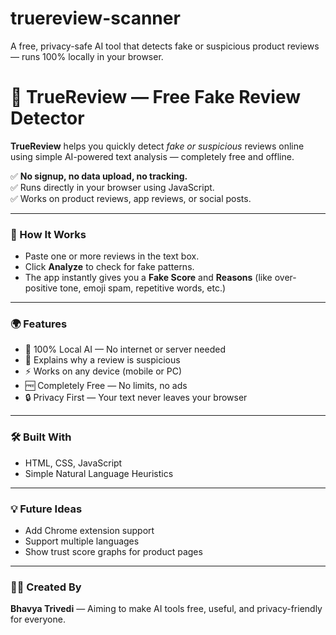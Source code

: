 # truereview-scanner
A free, privacy-safe AI tool that detects fake or suspicious product reviews — runs 100% locally in your browser.
# 🧠 TrueReview — Free Fake Review Detector

**TrueReview** helps you quickly detect *fake or suspicious* reviews online using simple AI-powered text analysis — completely free and offline.

✅ **No signup, no data upload, no tracking.**  
✅ Runs directly in your browser using JavaScript.  
✅ Works on product reviews, app reviews, or social posts.

---

### 🚀 How It Works
- Paste one or more reviews in the text box.  
- Click **Analyze** to check for fake patterns.  
- The app instantly gives you a **Fake Score** and **Reasons** (like over-positive tone, emoji spam, repetitive words, etc.)

---

### 🌍 Features
- 🧩 100% Local AI — No internet or server needed  
- 💬 Explains why a review is suspicious  
- ⚡ Works on any device (mobile or PC)  
- 🆓 Completely Free — No limits, no ads  
- 🔒 Privacy First — Your text never leaves your browser  

---

### 🛠️ Built With
- HTML, CSS, JavaScript  
- Simple Natural Language Heuristics  

---

### 💡 Future Ideas
- Add Chrome extension support  
- Support multiple languages  
- Show trust score graphs for product pages  

---

### 👨‍💻 Created By
**Bhavya Trivedi** — Aiming to make AI tools free, useful, and privacy-friendly for everyone.

